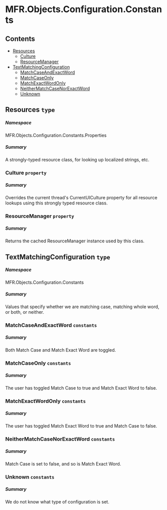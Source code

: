 <a name='assembly'></a>
# MFR.Objects.Configuration.Constants

## Contents

- [Resources](#T-MFR-Objects-Configuration-Constants-Properties-Resources 'MFR.Objects.Configuration.Constants.Properties.Resources')
  - [Culture](#P-MFR-Objects-Configuration-Constants-Properties-Resources-Culture 'MFR.Objects.Configuration.Constants.Properties.Resources.Culture')
  - [ResourceManager](#P-MFR-Objects-Configuration-Constants-Properties-Resources-ResourceManager 'MFR.Objects.Configuration.Constants.Properties.Resources.ResourceManager')
- [TextMatchingConfiguration](#T-MFR-Objects-Configuration-Constants-TextMatchingConfiguration 'MFR.Objects.Configuration.Constants.TextMatchingConfiguration')
  - [MatchCaseAndExactWord](#F-MFR-Objects-Configuration-Constants-TextMatchingConfiguration-MatchCaseAndExactWord 'MFR.Objects.Configuration.Constants.TextMatchingConfiguration.MatchCaseAndExactWord')
  - [MatchCaseOnly](#F-MFR-Objects-Configuration-Constants-TextMatchingConfiguration-MatchCaseOnly 'MFR.Objects.Configuration.Constants.TextMatchingConfiguration.MatchCaseOnly')
  - [MatchExactWordOnly](#F-MFR-Objects-Configuration-Constants-TextMatchingConfiguration-MatchExactWordOnly 'MFR.Objects.Configuration.Constants.TextMatchingConfiguration.MatchExactWordOnly')
  - [NeitherMatchCaseNorExactWord](#F-MFR-Objects-Configuration-Constants-TextMatchingConfiguration-NeitherMatchCaseNorExactWord 'MFR.Objects.Configuration.Constants.TextMatchingConfiguration.NeitherMatchCaseNorExactWord')
  - [Unknown](#F-MFR-Objects-Configuration-Constants-TextMatchingConfiguration-Unknown 'MFR.Objects.Configuration.Constants.TextMatchingConfiguration.Unknown')

<a name='T-MFR-Objects-Configuration-Constants-Properties-Resources'></a>
## Resources `type`

##### Namespace

MFR.Objects.Configuration.Constants.Properties

##### Summary

A strongly-typed resource class, for looking up localized strings, etc.

<a name='P-MFR-Objects-Configuration-Constants-Properties-Resources-Culture'></a>
### Culture `property`

##### Summary

Overrides the current thread's CurrentUICulture property for all
  resource lookups using this strongly typed resource class.

<a name='P-MFR-Objects-Configuration-Constants-Properties-Resources-ResourceManager'></a>
### ResourceManager `property`

##### Summary

Returns the cached ResourceManager instance used by this class.

<a name='T-MFR-Objects-Configuration-Constants-TextMatchingConfiguration'></a>
## TextMatchingConfiguration `type`

##### Namespace

MFR.Objects.Configuration.Constants

##### Summary

Values that specify whether we are matching case, matching whole word,
or both, or neither.

<a name='F-MFR-Objects-Configuration-Constants-TextMatchingConfiguration-MatchCaseAndExactWord'></a>
### MatchCaseAndExactWord `constants`

##### Summary

Both Match Case and Match Exact Word are toggled.

<a name='F-MFR-Objects-Configuration-Constants-TextMatchingConfiguration-MatchCaseOnly'></a>
### MatchCaseOnly `constants`

##### Summary

The user has toggled Match Case to true and Match Exact Word to false.

<a name='F-MFR-Objects-Configuration-Constants-TextMatchingConfiguration-MatchExactWordOnly'></a>
### MatchExactWordOnly `constants`

##### Summary

The user has toggled Match Exact Word to true and Match Case to false.

<a name='F-MFR-Objects-Configuration-Constants-TextMatchingConfiguration-NeitherMatchCaseNorExactWord'></a>
### NeitherMatchCaseNorExactWord `constants`

##### Summary

Match Case is set to false, and so is Match Exact Word.

<a name='F-MFR-Objects-Configuration-Constants-TextMatchingConfiguration-Unknown'></a>
### Unknown `constants`

##### Summary

We do not know what type of configuration is set.
